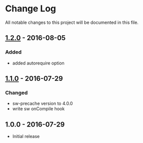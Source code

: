 # Change Log
All notable changes to this project will be documented in this file.
## [1.2.0] - 2016-08-05
### Added
- added autorequire option

## [1.1.0] - 2016-07-29
### Changed
- sw-precache version to 4.0.0
- write sw onCompile hook

## 1.0.0 - 2016-07-29
* Initial release

[1.1.0]: https://github.com/denar90/sw-precache-brunch/compare/v1.0.0...v1.1.0
[1.2.0]: https://github.com/denar90/sw-precache-brunch/compare/v1.1.0...v1.2.0